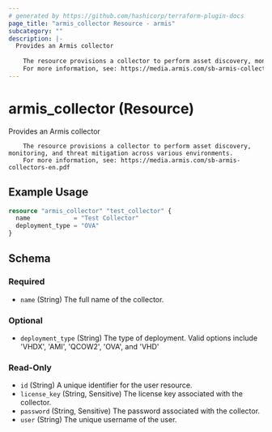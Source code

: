 ```yaml
---
# generated by https://github.com/hashicorp/terraform-plugin-docs
page_title: "armis_collector Resource - armis"
subcategory: ""
description: |-
  Provides an Armis collector
  
  	The resource provisions a collector to perform asset discovery, monitoring, and threat mitigation across various environments.
  	For more information, see: https://media.armis.com/sb-armis-collectors-en.pdf
---
```


# armis_collector (Resource)

Provides an Armis collector

		The resource provisions a collector to perform asset discovery, monitoring, and threat mitigation across various environments.
		For more information, see: https://media.armis.com/sb-armis-collectors-en.pdf

## Example Usage

```terraform
resource "armis_collector" "test_collector" {
  name            = "Test Collector"
  deployment_type = "OVA"
}
```

<!-- schema generated by tfplugindocs -->
## Schema

### Required

- `name` (String) The full name of the collector.

### Optional

- `deployment_type` (String) The type of deployment. Valid options include 'VHDX', 'AMI', 'QCOW2', 'OVA', and 'VHD'

### Read-Only

- `id` (String) A unique identifier for the user resource.
- `license_key` (String, Sensitive) The license key associated with the collector.
- `password` (String, Sensitive) The password associated with the collector.
- `user` (String) The unique username of the user.
